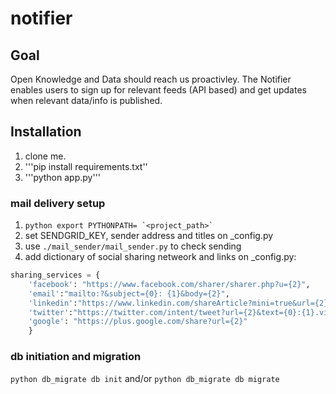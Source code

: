 # notifier

## Goal
Open Knowledge and Data should reach us proactivley. 
The Notifier enables users to sign up for relevant feeds (API based) and get updates when relevant data/info is published.

## Installation
1. clone me.
2. '''pip install requirements.txt''
3. '''python app.py'''

### mail delivery setup
1. ```python export PYTHONPATH= `<project_path>` ```
2. set SENDGRID_KEY, sender address and titles on _config.py
3. use `./mail_sender/mail_sender.py` to check sending
4. add dictionary of social sharing netweork and links on _config.py:

```python
sharing_services = {
    'facebook': "https://www.facebook.com/sharer/sharer.php?u={2}",
    'email':"mailto:?&subject={0}: {1}&body={2}",
    'linkedin':"https://www.linkedin.com/shareArticle?mini=true&url={2}&title={0}:{1}&summary=&source=",
    'twitter':"https://twitter.com/intent/tweet?url={2}&text={0}:{1}.via @hasadna",
    'google': "https://plus.google.com/share?url={2}"
    }
```

### db initiation and migration
`python db_migrate db init` and/or `python db_migrate db migrate`